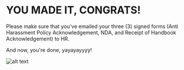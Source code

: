 # YOU MADE IT, CONGRATS!

Please make sure that you've emailed your three (3) signed forms (Anti Harassment Policy Acknowledgement, NDA, and Receipt of Handbook Acknowledgement) to HR.

And now, you're done, yayayayyyy! 

![alt text](https://github.com/Bloom-Works/handbook/blob/ac2fe6ed1078650c299890613695e0684ae3619a/docs/giphy.gif "that's all folks")
